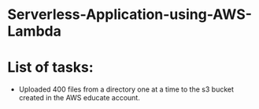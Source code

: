 # Serverless-Application-using-AWS-Lambda

<h1> List of tasks: </h1>
<ul>
  <li> Uploaded 400 files from a directory one at a time to the s3 bucket created in the AWS educate account.</li>
</ul>  
